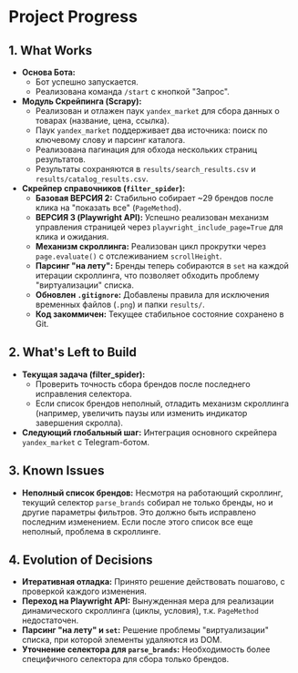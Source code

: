 # Project Progress

## 1. What Works

*   **Основа Бота:**
    *   Бот успешно запускается.
    *   Реализована команда `/start` с кнопкой "Запрос".
*   **Модуль Скрейпинга (Scrapy):**
    *   Реализован и отлажен паук `yandex_market` для сбора данных о товарах (название, цена, ссылка).
    *   Паук `yandex_market` поддерживает два источника: поиск по ключевому слову и парсинг каталога.
    *   Реализована пагинация для обхода нескольких страниц результатов.
    *   Результаты сохраняются в `results/search_results.csv` и `results/catalog_results.csv`.
*   **Скрейпер справочников (`filter_spider`):**
    *   **Базовая ВЕРСИЯ 2:** Стабильно собирает ~29 брендов после клика на "показать все" (`PageMethod`).
    *   **ВЕРСИЯ 3 (Playwright API):** Успешно реализован механизм управления страницей через `playwright_include_page=True` для клика и ожидания.
    *   **Механизм скроллинга:** Реализован цикл прокрутки через `page.evaluate()` с отслеживанием `scrollHeight`.
    *   **Парсинг "на лету":** Бренды теперь собираются в `set` на каждой итерации скроллинга, что позволяет обходить проблему "виртуализации" списка.
    *   **Обновлен `.gitignore`:** Добавлены правила для исключения временных файлов (`.png`) и папки `results/`.
    *   **Код закоммичен:** Текущее стабильное состояние сохранено в Git.

## 2. What's Left to Build

*   **Текущая задача (filter_spider):**
    *   Проверить точность сбора брендов после последнего исправления селектора.
    *   Если список брендов неполный, отладить механизм скроллинга (например, увеличить паузы или изменить индикатор завершения скролла).
*   **Следующий глобальный шаг:** Интеграция основного скрейпера `yandex_market` с Telegram-ботом.

## 3. Known Issues

*   **Неполный список брендов:** Несмотря на работающий скроллинг, текущий селектор `parse_brands` собирал не только бренды, но и другие параметры фильтров. Это должно быть исправлено последним изменением. Если после этого список все еще неполный, проблема в скроллинге.

## 4. Evolution of Decisions

*   **Итеративная отладка:** Принято решение действовать пошагово, с проверкой каждого изменения.
*   **Переход на Playwright API:** Вынужденная мера для реализации динамического скроллинга (циклы, условия), т.к. `PageMethod` недостаточен.
*   **Парсинг "на лету" и `set`:** Решение проблемы "виртуализации" списка, при которой элементы удаляются из DOM.
*   **Уточнение селектора для `parse_brands`:** Необходимость более специфичного селектора для сбора только брендов.